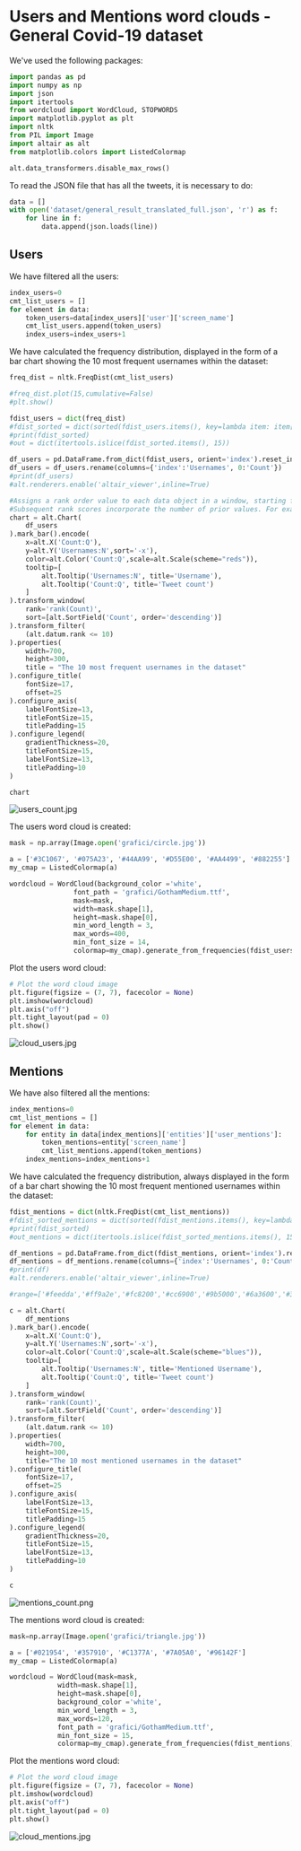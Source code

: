 # Users and Mentions word clouds - General Covid-19 dataset 

We've used the following packages:


```python
import pandas as pd
import numpy as np
import json
import itertools
from wordcloud import WordCloud, STOPWORDS
import matplotlib.pyplot as plt 
import nltk
from PIL import Image
import altair as alt
from matplotlib.colors import ListedColormap

alt.data_transformers.disable_max_rows()
```

To read the JSON file that has all the tweets, it is necessary to do:


```python
data = []
with open('dataset/general_result_translated_full.json', 'r') as f:
    for line in f:
        data.append(json.loads(line))
```

## Users

We have filtered all the users:


```python
index_users=0
cmt_list_users = []
for element in data:
    token_users=data[index_users]['user']['screen_name']
    cmt_list_users.append(token_users)
    index_users=index_users+1
```

We have calculated the frequency distribution, displayed in the form of a bar chart showing the 10 most frequent usernames within the dataset:


```python
freq_dist = nltk.FreqDist(cmt_list_users)

#freq_dist.plot(15,cumulative=False)
#plt.show()

fdist_users = dict(freq_dist)
#fdist_sorted = dict(sorted(fdist_users.items(), key=lambda item: item[1], reverse=True))
#print(fdist_sorted)
#out = dict(itertools.islice(fdist_sorted.items(), 15))

df_users = pd.DataFrame.from_dict(fdist_users, orient='index').reset_index()
df_users = df_users.rename(columns={'index':'Usernames', 0:'Count'})
#print(df_users)
#alt.renderers.enable('altair_viewer',inline=True)

#Assigns a rank order value to each data object in a window, starting from 1. Peer values are assigned the same rank. 
#Subsequent rank scores incorporate the number of prior values. For example, if the first two values tie for rank 1, the third value is assigned rank 3.
chart = alt.Chart(
    df_users
).mark_bar().encode(
    x=alt.X('Count:Q'),
    y=alt.Y('Usernames:N',sort='-x'),
    color=alt.Color('Count:Q',scale=alt.Scale(scheme="reds")),
    tooltip=[
        alt.Tooltip('Usernames:N', title='Username'),
        alt.Tooltip('Count:Q', title='Tweet count')
    ]
).transform_window(
    rank='rank(Count)',
    sort=[alt.SortField('Count', order='descending')]
).transform_filter(
    (alt.datum.rank <= 10)
).properties(
    width=700,
    height=300,
    title = "The 10 most frequent usernames in the dataset"
).configure_title(
    fontSize=17,
    offset=25
).configure_axis(
    labelFontSize=13,
    titleFontSize=15,
    titlePadding=15
).configure_legend(
    gradientThickness=20,
    titleFontSize=15,
    labelFontSize=13,
    titlePadding=10
)

chart
```

![users_count.jpg](./img/users_count.jpg)


The users word cloud is created:


```python
mask = np.array(Image.open('grafici/circle.jpg'))

a = ['#3C1067', '#075A23', '#44AA99', '#D55E00', '#AA4499', '#882255']
my_cmap = ListedColormap(a)

wordcloud = WordCloud(background_color ='white', 
                font_path = 'grafici/GothamMedium.ttf',
                mask=mask,
                width=mask.shape[1],
                height=mask.shape[0],
                min_word_length = 3,
                max_words=400,
                min_font_size = 14,
                colormap=my_cmap).generate_from_frequencies(fdist_users)
```

Plot the users word cloud:


```python
# Plot the word cloud image                      
plt.figure(figsize = (7, 7), facecolor = None) 
plt.imshow(wordcloud) 
plt.axis("off") 
plt.tight_layout(pad = 0)
plt.show()
```

![cloud_users.jpg](./img/cloud_users.jpg)

## Mentions

We have also filtered all the mentions:


```python
index_mentions=0
cmt_list_mentions = []
for element in data:
    for entity in data[index_mentions]['entities']['user_mentions']:
        token_mentions=entity['screen_name']
        cmt_list_mentions.append(token_mentions)
    index_mentions=index_mentions+1
```

We have calculated the frequency distribution, always displayed in the form of a bar chart showing the 10 most frequent mentioned usernames within the dataset:


```python
fdist_mentions = dict(nltk.FreqDist(cmt_list_mentions))
#fdist_sorted_mentions = dict(sorted(fdist_mentions.items(), key=lambda item: item[1], reverse=True))
#print(fdist_sorted)
#out_mentions = dict(itertools.islice(fdist_sorted_mentions.items(), 15))

df_mentions = pd.DataFrame.from_dict(fdist_mentions, orient='index').reset_index()
df_mentions = df_mentions.rename(columns={'index':'Usernames', 0:'Count'})
#print(df)
#alt.renderers.enable('altair_viewer',inline=True)

#range=['#feedda','#ff9a2e','#fc8200','#cc6900','#9b5000','#6a3600','#391d00']

c = alt.Chart(
    df_mentions
).mark_bar().encode(
    x=alt.X('Count:Q'),
    y=alt.Y('Usernames:N',sort='-x'),
    color=alt.Color('Count:Q',scale=alt.Scale(scheme="blues")),
    tooltip=[
        alt.Tooltip('Usernames:N', title='Mentioned Username'),
        alt.Tooltip('Count:Q', title='Tweet count')
    ]
).transform_window(
    rank='rank(Count)',
    sort=[alt.SortField('Count', order='descending')]
).transform_filter(
    (alt.datum.rank <= 10)
).properties(
    width=700,
    height=300,
    title="The 10 most mentioned usernames in the dataset"
).configure_title(
    fontSize=17,
    offset=25
).configure_axis(
    labelFontSize=13,
    titleFontSize=15,
    titlePadding=15
).configure_legend(
    gradientThickness=20,
    titleFontSize=15,
    labelFontSize=13,
    titlePadding=10
)

c
```

![mentions_count.png](./img/mentions_count.png)


The mentions word cloud is created:


```python
mask=np.array(Image.open('grafici/triangle.jpg'))

a = ['#021954', '#357910', '#C1377A', '#7A05A0', '#96142F']
my_cmap = ListedColormap(a)

wordcloud = WordCloud(mask=mask,
            width=mask.shape[1],
            height=mask.shape[0],
            background_color ='white', 
            min_word_length = 3,
            max_words=120,
            font_path = 'grafici/GothamMedium.ttf',
            min_font_size = 15,
            colormap=my_cmap).generate_from_frequencies(fdist_mentions) 
```

Plot the mentions word cloud:


```python
# Plot the word cloud image                 
plt.figure(figsize = (7, 7), facecolor = None) 
plt.imshow(wordcloud) 
plt.axis("off") 
plt.tight_layout(pad = 0)
plt.show()
```

![cloud_mentions.jpg](./img/cloud_mentions.jpg)
